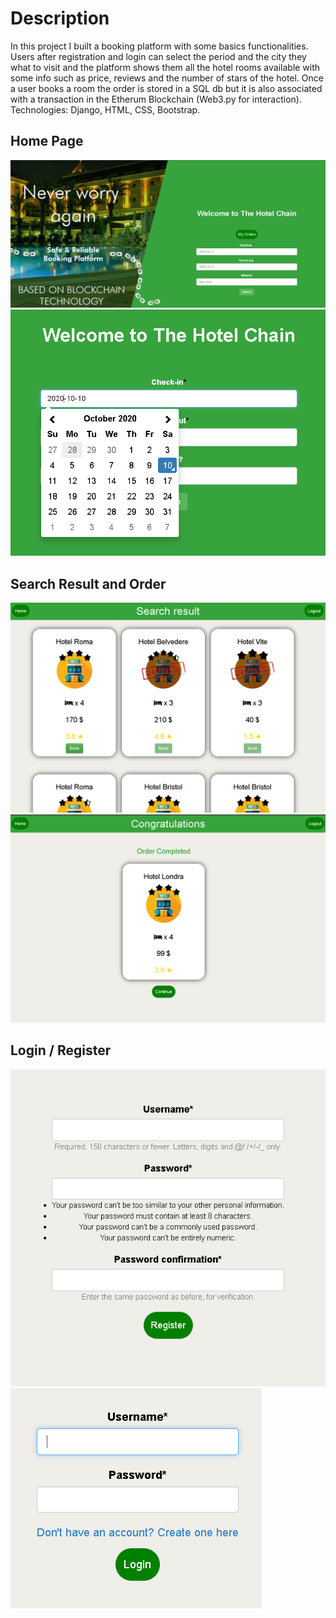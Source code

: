 # Description
In this project I built a booking platform with some basics functionalities.
Users after registration and login can select the period and the city they what to visit and the platform shows them all the hotel rooms available with some info such as price, reviews and the number of stars of the hotel. Once a user books a room the order is stored in a SQL db but it is also associated with a transaction in the Etherum Blockchain (Web3.py for interaction).
Technologies: Django, HTML, CSS, Bootstrap.

## Home Page
![](/screenshots/Splash.PNG)
![](/screenshots/DataPicker.PNG)

## Search Result and Order
![](/screenshots/Feed.PNG)
![](/screenshots/Order%20Completed.PNG)

## Login / Register
![](/screenshots/Register.PNG)
![](/screenshots/Login.PNG)

